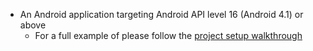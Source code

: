 * An Android application targeting Android API level 16 (Android 4.1) or above
    * For a full example of please follow the [project setup walkthrough](~/lib/project-setup/create-application.md)